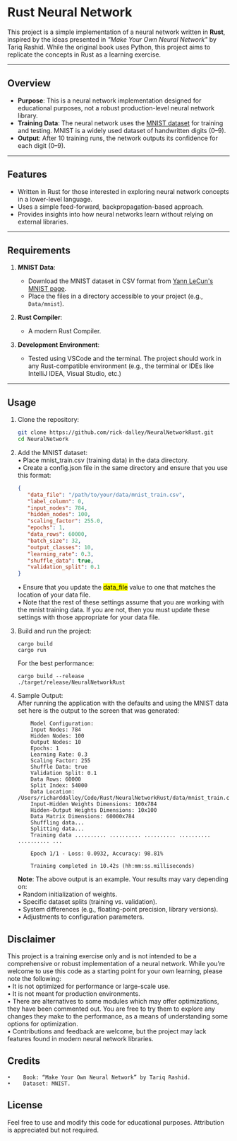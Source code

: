 # Rust Neural Network

This project is a simple implementation of a neural network written in **Rust**, inspired by the ideas presented in _"Make Your Own Neural Network"_ by Tariq Rashid. While the original book uses Python, this project aims to replicate the concepts in Rust as a learning exercise.

---

## Overview

- **Purpose**: This is a neural network implementation designed for educational purposes, not a robust production-level neural network library.
- **Training Data**: The neural network uses the [MNIST dataset](https://yann.lecun.com/exdb/mnist/) for training and testing. MNIST is a widely used dataset of handwritten digits (0–9).
- **Output**: After 10 training runs, the network outputs its confidence for each digit (0–9).

---

## Features

- Written in Rust for those interested in exploring neural network concepts in a lower-level language.
- Uses a simple feed-forward, backpropagation-based approach.
- Provides insights into how neural networks learn without relying on external libraries.

---

## Requirements

1. **MNIST Data**:

   - Download the MNIST dataset in CSV format from [Yann LeCun's MNIST page](https://yann.lecun.com/exdb/mnist/).
   - Place the files in a directory accessible to your project (e.g., `Data/mnist`).

2. **Rust Compiler**:

   - A modern Rust Compiler.

3. **Development Environment**:
   - Tested using VSCode and the terminal. The project should work in any Rust-compatible environment (e.g., the terminal or IDEs like IntelliJ IDEA, Visual Studio, etc.)

---

## Usage

1. Clone the repository:
   ```bash
   git clone https://github.com/rick-dalley/NeuralNetworkRust.git
   cd NeuralNetwork
   ```
2. Add the MNIST dataset:  
   • Place mnist_train.csv (training data) in the data directory.  
   • Create a config.json file in the same directory and ensure that you use this format:

   ```config.json
   {
      "data_file": "/path/to/your/data/mnist_train.csv",
      "label_column": 0,
      "input_nodes": 784,
      "hidden_nodes": 100,
      "scaling_factor": 255.0,
      "epochs": 1,
      "data_rows": 60000,
      "batch_size": 32,
      "output_classes": 10,
      "learning_rate": 0.3,
      "shuffle_data": true,
      "validation_split": 0.1
   }

   ```

   • Ensure that you update the <mark>data_file</mark> value to one that matches the location of your data file.  
   • Note that the rest of these settings assume that you are working with the mnist training data. If you are not, then you must update these settings with those appropriate for your data file.

3. Build and run the project:

   ```build & run
   cargo build
   cargo run
   ```

   For the best performance:

   ```release
   cargo build --release
   ./target/release/NeuralNetworkRust
   ```

4. Sample Output:  
    After running the application with the defaults and using the MNIST data set here is the output to the screen that was generated:

   ```Sample Output
       Model Configuration:
       Input Nodes: 784
       Hidden Nodes: 100
       Output Nodes: 10
       Epochs: 1
       Learning Rate: 0.3
       Scaling Factor: 255
       Shuffle Data: true
       Validation Split: 0.1
       Data Rows: 60000
       Split Index: 54000
       Data Location: /Users/richarddalley/Code/Rust/NeuralNetworkRust/data/mnist_train.csv
       Input-Hidden Weights Dimensions: 100x784
       Hidden-Output Weights Dimensions: 10x100
       Data Matrix Dimensions: 60000x784
       Shuffling data...
       Splitting data...
       Training data .......... .......... .......... .......... .......... ...

       Epoch 1/1 - Loss: 0.0932, Accuracy: 98.81%

       Training completed in 10.42s (hh:mm:ss.milliseconds)
   ```

   **Note**: The above output is an example. Your results may vary depending on:  
   • Random initialization of weights.  
   • Specific dataset splits (training vs. validation).  
   • System differences (e.g., floating-point precision, library versions).  
   • Adjustments to configuration parameters.

## Disclaimer

This project is a training exercise only and is not intended to be a comprehensive or robust implementation of a neural network. While you’re welcome to use this code as a starting point for your own learning, please note the following:  
 • It is not optimized for performance or large-scale use.  
 • It is not meant for production environments.  
 • There are alternatives to some modules which may offer optimizations, they have been commented out. You are free to try them to explore any changes they make to the performance, as a means of understanding some options for optimization.  
 • Contributions and feedback are welcome, but the project may lack features found in modern neural network libraries.

## Credits

    •    Book: “Make Your Own Neural Network” by Tariq Rashid.
    •    Dataset: MNIST.

## License

Feel free to use and modify this code for educational purposes. Attribution is appreciated but not required.
